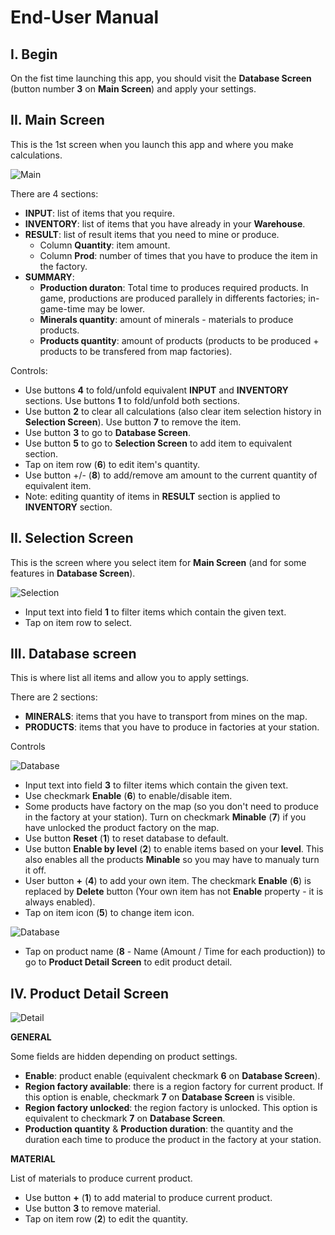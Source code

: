 # End-User Manual

## I. Begin

On the fist time launching this app, you should visit the **Database Screen** (button number **3** on **Main Screen**) and apply your settings.

## II. Main Screen

This is the 1st screen when you launch this app and where you make calculations.

![Main](assets/main.png)

There are 4 sections:
- **INPUT**: list of items that you require.
- **INVENTORY**: list of items that you have already in your **Warehouse**.
- **RESULT**: list of result items that you need to mine or produce.
  - Column **Quantity**: item amount.
  - Column **Prod**: number of times that you have to produce the item in the factory.
- **SUMMARY**:
  - **Production duraton**: Total time to produces required products. In game, productions are produced parallely in differents factories; in-game-time may be lower.
  - **Minerals quantity**: amount of minerals - materials to produce products.
  - **Products quantity**: amount of products (products to be produced + products to be transfered from map factories).

Controls:
- Use buttons **4** to fold/unfold equivalent **INPUT** and **INVENTORY** sections. Use buttons **1** to fold/unfold both sections.
- Use button **2** to clear all calculations (also clear item selection history in **Selection Screen**). Use button **7** to remove the item.
- Use button **3** to go to **Database Screen**.
- Use button **5** to go to **Selection Screen** to add item to equivalent section.
- Tap on item row (**6**) to edit item's quantity.
- Use button +/- (**8**) to add/remove am amount to the current quantity of equivalent item.
- Note: editing quantity of items in **RESULT** section is applied to **INVENTORY** section.

## II. Selection Screen

This is the screen where you select item for **Main Screen** (and for some features in **Database Screen**).

![Selection](assets/data_selection.png)

- Input text into field **1** to filter items which contain the given text.
- Tap on item row to select.

## III. Database screen

This is where list all items and allow you to apply settings.

There are 2 sections:

- **MINERALS**: items that you have to transport from mines on the map.
- **PRODUCTS**: items that you have to produce in factories at your station.

Controls

![Database](assets/database1.png)

- Input text into field **3** to filter items which contain the given text.
- Use checkmark **Enable** (**6**) to enable/disable item.
- Some products have factory on the map (so you don't need to produce in the factory at your station). Turn on checkmark **Minable** (**7**) if you have unlocked the product factory on the map.
- Use button **Reset** (**1**) to reset database to default.
- Use button **Enable by level** (**2**) to enable items based on your **level**. This also enables all the products **Minable** so you may have to manualy turn it off.
- User button **+** (**4**) to add your own item. The checkmark **Enable** (**6**) is replaced by **Delete** button (Your own item has not **Enable** property - it is always enabled).
- Tap on item icon (**5**) to change item icon.

![Database](assets/database2.png)

- Tap on product name (**8** - Name (Amount / Time for each production)) to go to **Product Detail Screen** to edit product detail.

## IV. Product Detail Screen

![Detail](assets/product_detail.png)

**GENERAL**

Some fields are hidden depending on product settings.

- **Enable**: product enable (equivalent checkmark **6** on **Database Screen**).
- **Region factory available**: there is a region factory for current product. If this option is enable, checkmark **7** on **Database Screen** is visible.
- **Region factory unlocked**: the region factory is unlocked. This option is equivalent to checkmark **7** on **Database Screen**.
- **Production quantity** & **Production duration**: the quantity and the duration each time to produce the product in the factory at your station.

**MATERIAL**

List of materials to produce current product.

- Use button **+** (**1**) to add material to produce current product.
- Use button **3** to remove material.
- Tap on item row (**2**) to edit the quantity.
